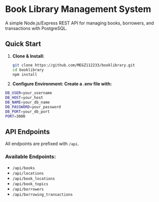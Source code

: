 # Book Library Management System

A simple Node.js/Express REST API for managing books, borrowers, and transactions with PostgreSQL.

## Quick Start

1. **Clone & Install:**
   ```bash
   git clone https://github.com/MEGZ112233/booklibrary.git
   cd booklibrary
   npm install
2.  **Configure Environment: Create a .env file with:**
``` bash
DB_USER=your_username
DB_HOST=your_host
DB_NAME=your_db_name
DB_PASSWORD=your_password
DB_PORT=your_db_port
PORT=3000
```

## API Endpoints  

All endpoints are prefixed with `/api`.  

### Available Endpoints:  
- `/api/books`  
- `/api/locations`  
- `/api/book_locations`  
- `/api/book_topics`  
- `/api/borrowers`  
- `/api/borrowing_transactions`  
